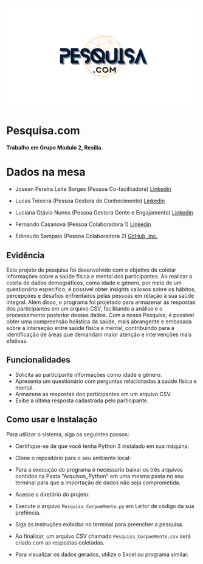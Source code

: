
<p align="center">
  <img src="https://github.com/LucsTx/squad6Resilia/blob/main/Logo.png?raw=true" alt="Logo Pesquisa.com">
</p>

# Pesquisa.com


**Trabalho em Grupo Modulo 2, Resilia.**
 
# Dados na mesa

- Josean Pereira Leite Borges (Pessoa Co-facilitadora)
    [Linkedin](https://www.linkedin.com/in/josean-leite-borges-bb5944265/)

- Lucas Teixeira (Pessoa Gestora de Conhecimento)
[Linkedin](https://www.linkedin.com/in/lucas-teixeira-50b4011a0/)

- Luciana Otávio Nunes (Pessoa Gestora Gente e Engajamento) 
    [Linkedin](https://www.linkedin.com/in/luhonunes/)

- Fernando Casanova (Pessoa Colaboradora 1)
    [Linkedin](https://www.linkedin.com/in/fernandocfs/)

- Edineudo Sampaio (Pessoa Colaboradora 2)
    [GitHub, Inc.](https://github.com/Edyneldu/)


## Evidência

Este projeto de pesquisa foi desenvolvido com o objetivo de coletar informações sobre a saúde física e mental dos participantes. Ao realizar a coleta de dados demográficos, como idade e gênero, por meio de um questionário específico, é possível obter insights valiosos sobre os hábitos, percepções e desafios enfrentados pelas pessoas em relação à sua saúde integral. Além disso, o programa foi projetado para armazenar as respostas dos participantes em um arquivo CSV, facilitando a análise e o processamento posterior desses dados. Com a nossa Pesquisa, é possível obter uma compreensão holística da saúde, mais abrangente e embasada sobre a interseção entre saúde física e mental, contribuindo para a identificação de áreas que demandam maior atenção e intervenções mais efetivas.

## Funcionalidades

- Solicita ao participante informações como idade e gênero.
- Apresenta um questionário com perguntas relacionadas à saúde física e mental.
- Armazena as respostas dos participantes em um arquivo CSV.
- Exibe a última resposta cadastrada pelo participante.

## Como usar e Instalação

Para utilizar o sistema, siga os seguintes passos:

- Certifique-se de que você tenha Python 3 instalado em sua máquina.

- Clone o repositório para o seu ambiente local:

- Para a execução do programa é necessario baixar os três arquivos contidos na Pasta "Arquivos_Python" em uma mesma pasta no seu terminal para que a importação de dados não seja comprometida.

- Acesse o diretório do projeto:

- Execute o arquivo `Pesquisa_CorpoeMente.py` em Leitor de código da sua prefência.

- Siga as instruções exibidas no terminal para preencher a pesquisa.

- Ao finalizar, um arquivo CSV chamado `Pesquisa_CorpoeMente.csv` será criado com as respostas coletadas.

- Para visualizar os dados gerados, utilize o Excel ou programa similar.
